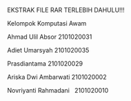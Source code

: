 EKSTRAK FILE RAR TERLEBIH DAHULU!!!

Kelompok Komputasi Awam

Ahmad Ulil Absor       2101020031

Adiet Umarsyah         2101020035

Prasdiantama           2101020029

Ariska Dwi Ambarwati   2101020002

Novriyanti Rahmadani   2101020010
